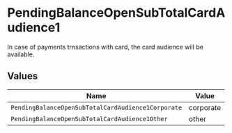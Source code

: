 # PendingBalanceOpenSubTotalCardAudience1

In case of payments trnsactions with card, the card audience will be available.


## Values

| Name                                               | Value                                              |
| -------------------------------------------------- | -------------------------------------------------- |
| `PendingBalanceOpenSubTotalCardAudience1Corporate` | corporate                                          |
| `PendingBalanceOpenSubTotalCardAudience1Other`     | other                                              |